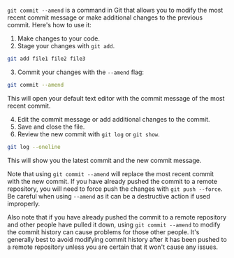 `git commit --amend` is a command in Git that allows you to modify the most recent commit message or make additional changes to the previous commit. Here's how to use it:

1.  Make changes to your code.
2.  Stage your changes with `git add`.

```bash
git add file1 file2 file3
```

3.  Commit your changes with the `--amend` flag:

```bash
git commit --amend
```

This will open your default text editor with the commit message of the most recent commit.

4.  Edit the commit message or add additional changes to the commit.
5.  Save and close the file.
6.  Review the new commit with `git log` or `git show`.

```bash
git log --oneline
```


This will show you the latest commit and the new commit message.

Note that using `git commit --amend` will replace the most recent commit with the new commit. If you have already pushed the commit to a remote repository, you will need to force push the changes with `git push --force`. Be careful when using `--amend` as it can be a destructive action if used improperly.

Also note that if you have already pushed the commit to a remote repository and other people have pulled it down, using `git commit --amend` to modify the commit history can cause problems for those other people. It's generally best to avoid modifying commit history after it has been pushed to a remote repository unless you are certain that it won't cause any issues.